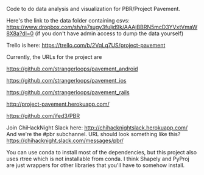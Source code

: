 Code to do data analysis and visualization for PBR/Project Pavement.

Here's the link to the data folder containing csvs: https://www.dropbox.com/sh/ra7sugy3fuljd9k/AAAjBBRN5mcD3YVxtVmaW8X8a?dl=0 (if you don't have admin access to dump the data yourself)

Trello is here: https://trello.com/b/2VqLq7US/project-pavement

Currently, the URLs for the project are

https://github.com/strangerloops/pavement_android

https://github.com/strangerloops/pavement_ios

https://github.com/strangerloops/pavement_rails

http://project-pavement.herokuapp.com/

https://github.com/ifed3/PBR

Join ChiHackNight Slack here: http://chihacknightslack.herokuapp.com/
And we're the #pbr subchannel.
URL should look something like this? https://chihacknight.slack.com/messages/pbr/

You can use conda to install most of the dependencies, but this project
also uses rtree which is not installable from conda. I think Shapely and PyProj are just wrappers for other libraries that you'll have to somehow install.

